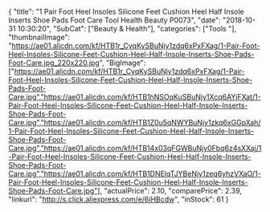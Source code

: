{
	"title": "1 Pair Foot Heel Insoles Silicone Feet Cushion Heel Half Insole Inserts Shoe Pads Foot Care Tool Health Beauty P0073",
	"date": "2018-10-31 10:30:20",
	"SubCat": ["Beauty & Health"],
	"categories": ["Tools "],
	"thumbnailImage": "https://ae01.alicdn.com/kf/HTB1r_CyqKySBuNjy1zdq6xPxFXag/1-Pair-Foot-Heel-Insoles-Silicone-Feet-Cushion-Heel-Half-Insole-Inserts-Shoe-Pads-Foot-Care.jpg_220x220.jpg",
	"BigImage": ["https://ae01.alicdn.com/kf/HTB1r_CyqKySBuNjy1zdq6xPxFXag/1-Pair-Foot-Heel-Insoles-Silicone-Feet-Cushion-Heel-Half-Insole-Inserts-Shoe-Pads-Foot-Care.jpg","https://ae01.alicdn.com/kf/HTB1hNSOqKuSBuNjy1Xcq6AYjFXat/1-Pair-Foot-Heel-Insoles-Silicone-Feet-Cushion-Heel-Half-Insole-Inserts-Shoe-Pads-Foot-Care.jpg","https://ae01.alicdn.com/kf/HTB1Z0u5qNWYBuNjy1zkq6xGGpXah/1-Pair-Foot-Heel-Insoles-Silicone-Feet-Cushion-Heel-Half-Insole-Inserts-Shoe-Pads-Foot-Care.jpg","https://ae01.alicdn.com/kf/HTB14x03qFGWBuNjy0Fbq6z4sXXaj/1-Pair-Foot-Heel-Insoles-Silicone-Feet-Cushion-Heel-Half-Insole-Inserts-Shoe-Pads-Foot-Care.jpg","https://ae01.alicdn.com/kf/HTB1DNElqTJYBeNjy1zeq6yhzVXaO/1-Pair-Foot-Heel-Insoles-Silicone-Feet-Cushion-Heel-Half-Insole-Inserts-Shoe-Pads-Foot-Care.jpg"],
	"actualPrice": 2.10,
	"comparePrice": 2.39,
	"linkurl": "http://s.click.aliexpress.com/e/6iHBcdw",
	"inStock": 61
}
